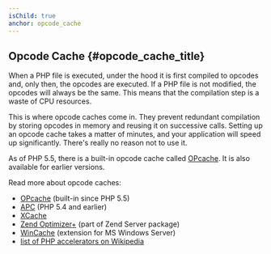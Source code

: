 ```yaml
---
isChild: true
anchor: opcode_cache
---
```


## Opcode Cache {#opcode_cache_title}

When a PHP file is executed, under the hood it is first compiled to opcodes and, only then, the opcodes are executed.
If a PHP file is not modified, the opcodes will always be the same. This means that the compilation step is a waste of CPU resources.

This is where opcode caches come in. They prevent redundant compilation by storing opcodes in memory and reusing it on successive calls.
Setting up an opcode cache takes a matter of minutes, and your application will speed up significantly. There's really no reason not to use it.

As of PHP 5.5, there is a built-in opcode cache called [OPcache][opcache-book]. It is also available for earlier versions.

Read more about opcode caches:

* [OPcache][opcache-book] (built-in since PHP 5.5)
* [APC](http://php.net/manual/en/book.apc.php) (PHP 5.4 and earlier)
* [XCache](http://xcache.lighttpd.net/)
* [Zend Optimizer+](http://www.zend.com/products/server/) (part of Zend Server package)
* [WinCache](http://www.iis.net/download/wincacheforphp) (extension for MS Windows Server)
* [list of PHP accelerators on Wikipedia](http://en.wikipedia.org/wiki/List_of_PHP_accelerators)

[opcache-book]: http://php.net/manual/en/book.opcache.php